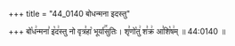 +++
title = "44_0140 बोधन्मना इदस्तु"

+++
बो꣡ध꣢न्मना꣣ इ꣡द꣢स्तु नो वृत्र꣣हा꣡ भूर्या꣢꣯सुतिः। शृ꣣णो꣡तु꣢ श꣣क्र꣢ आ꣣शि꣡ष꣢म् ॥ 44:0140 ॥